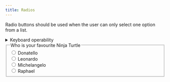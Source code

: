 ```yaml
---
title: Radios
---
```


Radio buttons should be used when the user can only select one option from a list.

<details>
    <summary>Keyboard operability</summary>
    <ul>
        <li>Tab to get into the radio group</li>
        <li>Use up/down or left/right arrows to make selection</li>
        <li>Tab to get out of the radio group</li>
    </ul>
</details>

<form>
    <fieldset>
        <legend>Who is your favourite Ninja Turtle</legend>
        <div>
            <input id="donatello" type="radio" name="ninjaTurtle" />
            <label for="donatello">Donatello</label>
        </div>
        <div>
            <input id="leonardo" type="radio" name="ninjaTurtle" />
            <label for="leonardo">Leonardo</label>
        </div>
        <div>
            <input id="michelangelo" type="radio" name="ninjaTurtle" />
            <label for="michelangelo">Michelangelo</label>
        </div>
        <div>
            <input id="raphael" type="radio" name="ninjaTurtle" />
            <label for="raphael">Raphael</label>
        </div>
    </fieldset>
</form>

